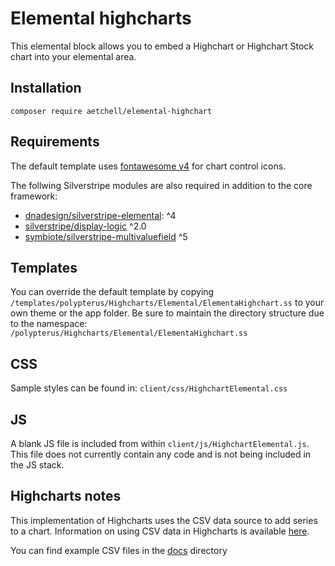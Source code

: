# Elemental highcharts
This elemental block allows you to embed a Highchart or Highchart Stock chart into your elemental area.

## Installation
`composer require aetchell/elemental-highchart`

## Requirements
The default template uses [fontawesome v4](https://fontawesome.com/v4/) for chart control icons.

The follwing Silverstripe modules are also required in addition to the core framework:
- [dnadesign/silverstripe-elemental](https://github.com/silverstripe/silverstripe-elemental): ^4
- [silverstripe/display-logic](https://github.com/unclecheese/silverstripe-display-logic) ^2.0    
- [symbiote/silverstripe-multivaluefield](https://github.com/symbiote/silverstripe-multivaluefield) ^5

## Templates
You can override the default template by copying `/templates/polypterus/Highcharts/Elemental/ElementaHighchart.ss` to your own theme or the app folder. Be sure to maintain the directory structure due to the namespace: `/polypterus/Highcharts/Elemental/ElementaHighchart.ss`

## CSS
Sample styles can be found in:
`client/css/HighchartElemental.css`

## JS
A blank JS file is included from within `client/js/HighchartElemental.js`. This file does not currently contain any code and is not being included in the JS stack.

## Highcharts notes
This implementation of Highcharts uses the CSV data source to add series to a chart. Information on using CSV data in Highcharts is available [here](https://api.highcharts.com/highcharts/data.csv).

You can find example CSV files in the [docs](./sample-data/) directory